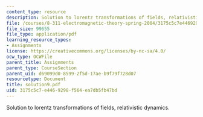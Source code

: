 ```yaml
---
content_type: resource
description: Solution to lorentz transformations of fields, relativistic dynamics.
file: /courses/8-311-electromagnetic-theory-spring-2004/3175c5c7e4469298f564ea7db5fb47bd_solution9.pdf
file_size: 99655
file_type: application/pdf
learning_resource_types:
- Assignments
license: https://creativecommons.org/licenses/by-nc-sa/4.0/
ocw_type: OCWFile
parent_title: Assignments
parent_type: CourseSection
parent_uid: d69099d0-8599-2f5d-17ae-b9f79f728d07
resourcetype: Document
title: solution9.pdf
uid: 3175c5c7-e446-9298-f564-ea7db5fb47bd
---
```

Solution to lorentz transformations of fields, relativistic dynamics.